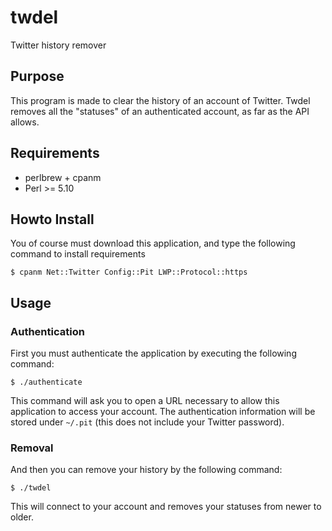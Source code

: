 twdel
=====

Twitter history remover

Purpose
-------
This program is made to clear the history of an account of Twitter.
Twdel removes all the "statuses" of an authenticated account, as far as the API allows.

Requirements
------------
 - perlbrew + cpanm
 - Perl >= 5.10

Howto Install
-------------
You of course must download this application, and type the following command to install requirements

    $ cpanm Net::Twitter Config::Pit LWP::Protocol::https

Usage
-----

### Authentication ###
First you must authenticate the application by executing the following command:

    $ ./authenticate

This command will ask you to open a URL necessary to allow this application to access your account.
The authentication information will be stored under `~/.pit` (this does not include your Twitter password).

### Removal ###
And then you can remove your history by the following command:

    $ ./twdel
    
This will connect to your account and removes your statuses from newer to older.

